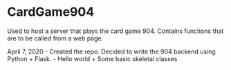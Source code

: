 # CardGame904
Used to host a server that plays the card game 904. Contains functions that are to be called from a web page.

April 7, 2020 - Created the repo. Decided to write the 904 backend using Python + Flask.
              - Hello world + Some basic skeletal classes

